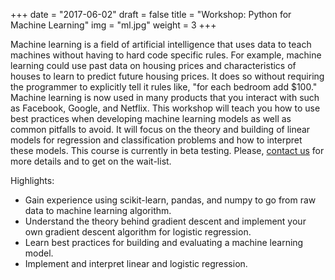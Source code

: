 +++
date = "2017-06-02"
draft = false
title = "Workshop: Python for Machine Learning"
img = "ml.jpg"
weight = 3
+++

Machine learning is a field of artificial intelligence that uses data to teach machines without having to hard code specific rules. For example, machine learning could use past data on housing prices and characteristics of houses to learn to predict future housing prices. It does so without requiring the programmer to explicitly tell it rules like, "for each bedroom add $100." Machine learning is now used in many products that you interact with such as Facebook, Google, and Netflix. This workshop will teach you how to use best practices when developing machine learning models as well as common pitfalls to avoid. It will focus on the theory and building of linear models for regression and classification problems and how to interpret these models. This course is currently in beta testing. Please, [contact us](mailto:schoolofdatasci@gmail.com) for more details and to get on the wait-list. 

Highlights:

* Gain experience using scikit-learn, pandas, and numpy to go from raw data to machine learning algorithm.
* Understand the theory behind gradient descent and implement your own gradient descent algorithm for logistic regression.
* Learn best practices for building and evaluating a machine learning model.
* Implement and interpret linear and logistic regression.
